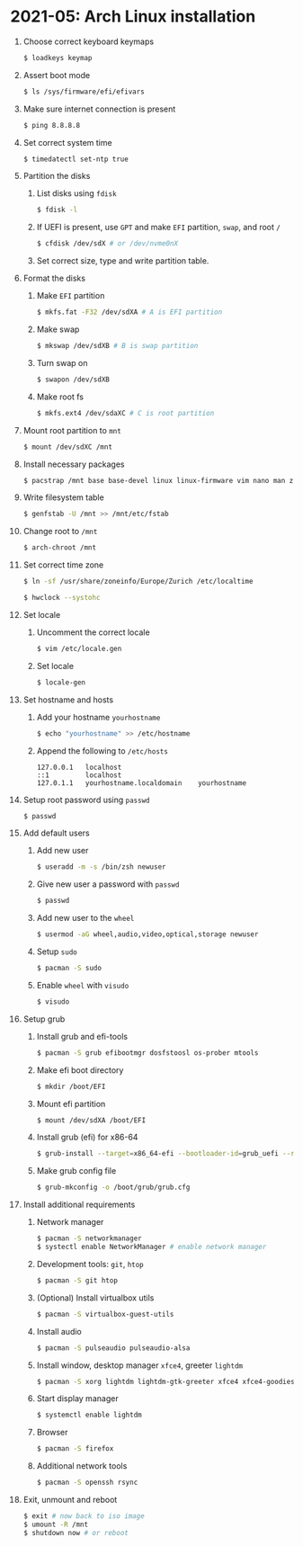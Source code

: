 # 2021-05: Arch Linux installation

1. Choose correct keyboard keymaps

    ```bash
    $ loadkeys keymap
    ```

2. Assert boot mode

    ```bash
    $ ls /sys/firmware/efi/efivars
    ```

3. Make sure internet connection is present

    ```bash
    $ ping 8.8.8.8
    ```

4. Set correct system time
    
    ```bash
    $ timedatectl set-ntp true
    ```

5. Partition the disks

    1. List disks using `fdisk`
    
        ```bash
        $ fdisk -l
        ```

    2. If UEFI is present, use `GPT` and make `EFI` partition, `swap`, and root `/`
    
        ```bash
        $ cfdisk /dev/sdX # or /dev/nvme0nX
        ```

    3. Set correct size, type and write partition table.

6. Format the disks

    1. Make `EFI` partition
    
        ```bash
        $ mkfs.fat -F32 /dev/sdXA # A is EFI partition
        ```

    2. Make swap

        ```bash
        $ mkswap /dev/sdXB # B is swap partition
        ```

    3. Turn swap on
    
        ```bash
        $ swapon /dev/sdXB
        ```

    4. Make root fs
    
        ```bash
        $ mkfs.ext4 /dev/sdaXC # C is root partition
        ```

7. Mount root partition to `mnt`

    ```bash
    $ mount /dev/sdXC /mnt
    ```

8. Install necessary packages

    ```bash
    $ pacstrap /mnt base base-devel linux linux-firmware vim nano man zsh
    ```

9. Write filesystem table

    ```bash
    $ genfstab -U /mnt >> /mnt/etc/fstab
    ```

10. Change root to `/mnt`

    ```bash
    $ arch-chroot /mnt
    ```

11. Set correct time zone

    ```bash
    $ ln -sf /usr/share/zoneinfo/Europe/Zurich /etc/localtime

    $ hwclock --systohc
    ```

12. Set locale

    1. Uncomment the correct locale

        ```bash
        $ vim /etc/locale.gen
        ```

    2. Set locale

        ```bash
        $ locale-gen
        ```

13. Set hostname and hosts

    1. Add your hostname `yourhostname`
    
        ```bash
        $ echo "yourhostname" >> /etc/hostname
        ```

    2. Append the following to `/etc/hosts`

        ```
        127.0.0.1   localhost
        ::1         localhost
        127.0.1.1   yourhostname.localdomain    yourhostname
        ```

14. Setup root password using `passwd`

    ```bash
    $ passwd
    ```

15. Add default users

    1. Add new user

        ```bash
        $ useradd -m -s /bin/zsh newuser
        ```

    2. Give new user a password with `passwd`
        
        ```bash
        $ passwd
        ```

    3. Add new user to the `wheel`

        ```bash
        $ usermod -aG wheel,audio,video,optical,storage newuser
        ```

    4. Setup `sudo`

        ```bash
        $ pacman -S sudo
        ```

    5. Enable `wheel` with `visudo`

        ```bash
        $ visudo
        ```

16. Setup grub

    1. Install grub and efi-tools

        ```bash
        $ pacman -S grub efibootmgr dosfstoosl os-prober mtools
        ```

    2. Make efi boot directory

        ```bash
        $ mkdir /boot/EFI
        ```

    3. Mount efi partition

        ```bash
        $ mount /dev/sdXA /boot/EFI
        ```

    4. Install grub (efi) for x86-64

        ```bash
        $ grub-install --target=x86_64-efi --bootloader-id=grub_uefi --recheck
        ```

    5. Make grub config file

        ```bash
        $ grub-mkconfig -o /boot/grub/grub.cfg
        ```

17. Install additional requirements

    1. Network manager

        ```bash
        $ pacman -S networkmanager
        $ systectl enable NetworkManager # enable network manager
        ```

    2. Development tools: `git`, `htop`

        ```bash
        $ pacman -S git htop
        ```

    3. (Optional) Install virtualbox utils

        ```bash
        $ pacman -S virtualbox-guest-utils
        ```
 
    3. Install audio

        ```bash
        $ pacman -S pulseaudio pulseaudio-alsa
        ```

    4. Install window, desktop manager `xfce4`, greeter `lightdm`

        ```bash
        $ pacman -S xorg lightdm lightdm-gtk-greeter xfce4 xfce4-goodies
        ```

    5. Start display manager

        ```bash
        $ systemctl enable lightdm
        ```

    6. Browser

        ```bash
        $ pacman -S firefox
        ```

    7. Additional network tools

        ```bash
        $ pacman -S openssh rsync
        ```

18. Exit, unmount and reboot

    ```bash
    $ exit # now back to iso image
    $ umount -R /mnt
    $ shutdown now # or reboot
    ```
